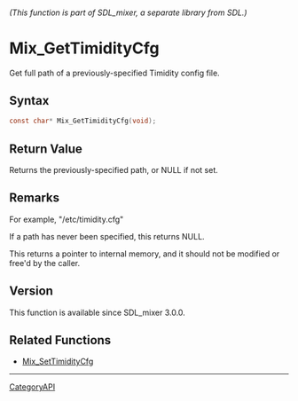 ###### (This function is part of SDL_mixer, a separate library from SDL.)
# Mix_GetTimidityCfg

Get full path of a previously-specified Timidity config file.

## Syntax

```c
const char* Mix_GetTimidityCfg(void);

```

## Return Value

Returns the previously-specified path, or NULL if not set.

## Remarks

For example, "/etc/timidity.cfg"

If a path has never been specified, this returns NULL.

This returns a pointer to internal memory, and it should not be modified or
free'd by the caller.

## Version

This function is available since SDL_mixer 3.0.0.

## Related Functions

* [Mix_SetTimidityCfg](Mix_SetTimidityCfg.md)

----
[CategoryAPI](CategoryAPI.md)
